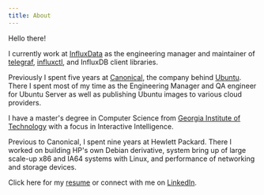 ```yaml
---
title: About
---
```


Hello there!

I currently work at [InfluxData][] as the engineering manager and maintainer of
[telegraf][], [influxctl][], and InfluxDB client libraries.

Previously I spent five years at [Canonical][], the company behind [Ubuntu][].
There I spent most of my time as the Engineering Manager and QA engineer for
Ubuntu Server as well as publishing Ubuntu images to various cloud providers.

I have a master's degree in Computer Science from
[Georgia Institute of Technology][gatech] with a focus in Interactive
Intelligence.

Previous to Canonical, I spent nine years at Hewlett Packard. There I worked on
building HP's own Debian derivative, system bring up of large scale-up x86 and
IA64 systems with Linux, and performance of networking and storage devices.

Click here for my [resume][] or connect with me on [LinkedIn][].

[InfluxData]: https://www.influxdata.com/
[telegraf]: https://github.com/influxdata/telegraf
[influxctl]: https://docs.influxdata.com/influxdb/cloud-dedicated/reference/cli/influxctl/

[Canonical]: https://canonical.com/
[Ubuntu]: https://ubuntu.com/
[gatech]: https://www.gatech.edu/

[resume]: /resume.pdf
[LinkedIn]: https://www.linkedin.com/in/powersj/
